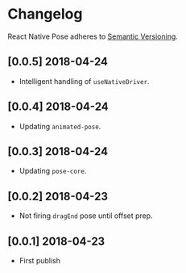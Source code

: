 # Changelog

React Native Pose adheres to [Semantic Versioning](http://semver.org/).

## [0.0.5] 2018-04-24

- Intelligent handling of `useNativeDriver`.

## [0.0.4] 2018-04-24

- Updating `animated-pose`.

## [0.0.3] 2018-04-24

- Updating `pose-core`.

## [0.0.2] 2018-04-23

- Not firing `dragEnd` pose until offset prep.

## [0.0.1] 2018-04-23

- First publish
